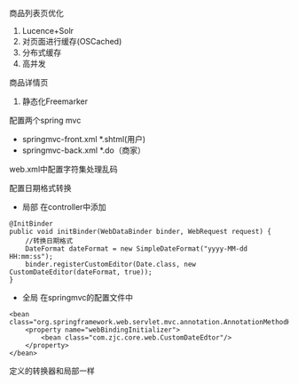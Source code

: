 商品列表页优化
1. Lucence+Solr
2. 对页面进行缓存(OSCached)
3. 分布式缓存
4. 高并发

商品详情页
1. 静态化Freemarker

配置两个spring mvc
- springmvc-front.xml
*.shtml(用户)
- springmvc-back.xml
*.do（商家）

web.xml中配置字符集处理乱码

配置日期格式转换
- 局部 在controller中添加
```
@InitBinder
public void initBinder(WebDataBinder binder, WebRequest request) {
    //转换日期格式
    DateFormat dateFormat = new SimpleDateFormat("yyyy-MM-dd HH:mm:ss");
    binder.registerCustomEditor(Date.class, new CustomDateEditor(dateFormat, true));
}
```
- 全局 在springmvc的配置文件中
```
<bean class="org.springframework.web.servlet.mvc.annotation.AnnotationMethodHandlerAdapter">
    <property name="webBindingInitializer">
        <bean class="com.zjc.core.web.CustomDateEdtor"/>
    </property>
</bean>
```
定义的转换器和局部一样
